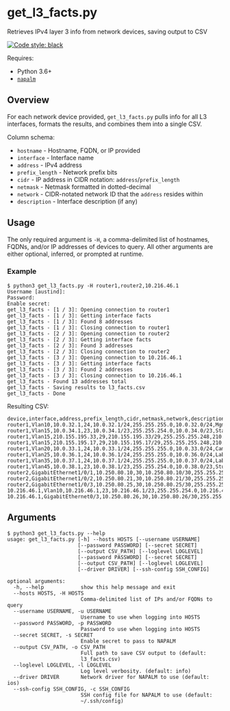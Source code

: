 # get_l3_facts.py

Retrieves IPv4 layer 3 info from network devices, saving output to CSV

[![Code style: black](https://img.shields.io/badge/code%20style-black-000000.svg)](https://github.com/python/black)

Requires:
* Python 3.6+
* [`napalm`](https://github.com/napalm-automation/napalm)

## Overview

For each network device provided, `get_l3_facts.py` pulls info for all L3 interfaces, formats the results, and combines them into a single CSV.

Column schema:
* `hostname` - Hostname, FQDN, or IP provided
* `interface` - Interface name
* `address` - IPv4 address
* `prefix_length` - Network prefix bits
* `cidr` - IP address in CIDR notation: `address`/`prefix_length`
* `netmask` - Netmask formatted in dotted-decimal
* `network` - CIDR-notated network ID that the `address` resides within
* `description` - Interface description (if any)

## Usage

The only required argument is `-H`, a comma-delimited list of hostnames, FQDNs, and/or IP addresses of devices to query.
All other arguments are either optional, inferred, or prompted at runtime.

### Example

```
$ python3 get_l3_facts.py -H router1,router2,10.216.46.1
Username [austind]:
Password:
Enable secret:
get_l3_facts - [1 / 3]: Opening connection to router1
get_l3_facts - [1 / 3]: Getting interface facts
get_l3_facts - [1 / 3]: Found 8 addresses
get_l3_facts - [1 / 3]: Closing connection to router1
get_l3_facts - [2 / 3]: Opening connection to router2
get_l3_facts - [2 / 3]: Getting interface facts
get_l3_facts - [2 / 3]: Found 3 addresses
get_l3_facts - [2 / 3]: Closing connection to router2
get_l3_facts - [3 / 3]: Opening connection to 10.216.46.1
get_l3_facts - [3 / 3]: Getting interface facts
get_l3_facts - [3 / 3]: Found 2 addresses
get_l3_facts - [3 / 3]: Closing connection to 10.216.46.1
get_l3_facts - Found 13 addresses total
get_l3_facts - Saving results to l3_facts.csv
get_l3_facts - Done
```

Resulting CSV:

```
device,interface,address,prefix_length,cidr,netmask,network,description
router1,Vlan10,10.0.32.1,24,10.0.32.1/24,255.255.255.0,10.0.32.0/24,Mgmt
router1,Vlan15,10.0.34.1,23,10.0.34.1/23,255.255.254.0,10.0.34.0/23,Staff
router1,Vlan15,210.155.195.33,29,210.155.195.33/29,255.255.255.248,210.155.195.32/29,Staff
router1,Vlan15,210.155.195.17,29,210.155.195.17/29,255.255.255.248,210.155.195.16/29,Staff
router1,Vlan20,10.0.33.1,24,10.0.33.1/24,255.255.255.0,10.0.33.0/24,Cameras
router1,Vlan25,10.0.36.1,24,10.0.36.1/24,255.255.255.0,10.0.36.0/24,Lab1
router1,Vlan35,10.0.37.1,24,10.0.37.1/24,255.255.255.0,10.0.37.0/24,Lab2
router1,Vlan45,10.0.38.1,23,10.0.38.1/23,255.255.254.0,10.0.38.0/23,Students
router2,GigabitEthernet1/0/1,10.250.80.10,30,10.250.80.10/30,255.255.255.252,10.250.80.8/30,
router2,GigabitEthernet1/0/2,10.250.80.21,30,10.250.80.21/30,255.255.255.252,10.250.80.20/30,
router2,GigabitEthernet1/0/3,10.250.80.25,30,10.250.80.25/30,255.255.255.252,10.250.80.24/30,
10.216.46.1,Vlan10,10.216.46.1,23,10.216.46.1/23,255.255.254.0,10.216.46.0/23,LAN
10.216.46.1,GigabitEthernet0/3,10.250.80.26,30,10.250.80.26/30,255.255.255.252,10.250.80.24/30,UPLINK
```

## Arguments

```
$ python3 get_l3_facts.py --help
usage: get_l3_facts.py [-h] --hosts HOSTS [--username USERNAME]
                       [--password PASSWORD] [--secret SECRET]
                       [--output CSV_PATH] [--loglevel LOGLEVEL]
                       [--password PASSWORD] [--secret SECRET]
                       [--output CSV_PATH] [--loglevel LOGLEVEL]
                       [--driver DRIVER] [--ssh-config SSH_CONFIG]

optional arguments:
  -h, --help            show this help message and exit
  --hosts HOSTS, -H HOSTS
                        Comma-delimited list of IPs and/or FQDNs to query
  --username USERNAME, -u USERNAME
                        Username to use when logging into HOSTS
  --password PASSWORD, -p PASSWORD
                        Password to use when logging into HOSTS
  --secret SECRET, -s SECRET
                        Enable secret to pass to NAPALM
  --output CSV_PATH, -o CSV_PATH
                        Full path to save CSV output to (default:
                        l3_facts.csv)
  --loglevel LOGLEVEL, -l LOGLEVEL
                        Log level verbosity. (default: info)
  --driver DRIVER       Network driver for NAPALM to use (default: ios)
  --ssh-config SSH_CONFIG, -c SSH_CONFIG
                        SSH config file for NAPALM to use (default:
                        ~/.ssh/config)
```
